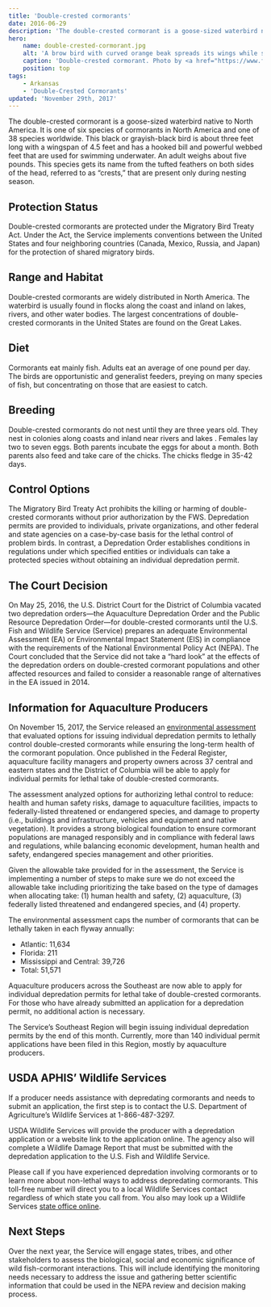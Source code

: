 ```yaml
---
title: 'Double-crested cormorants'
date: 2016-06-29
description: 'The double-crested cormorant is a goose-sized waterbird native to North America. It is one of six species of cormorants in North America and one of 38 species worldwide.'
hero:
    name: double-crested-cormorant.jpg
    alt: 'A brow bird with curved orange beak spreads its wings while standing.'
    caption: 'Double-crested cormorant. Photo by <a href="https://www.flickr.com/photos/nicolebeaulac/" target="_blank">Nicole Beaulac</a> <a href="https://creativecommons.org/licenses/by-nc-nd/2.0/" target="_blank">CC BY-NC-ND 2.0</a>.'
    position: top
tags:
    - Arkansas
    - 'Double-Crested Cormorants'
updated: 'November 29th, 2017'
---
```


The double-crested cormorant is a goose-sized waterbird native to North America. It is one of six species of cormorants in North America and one of 38 species worldwide. This black or grayish-black bird is about three feet long with a wingspan of 4.5 feet and has a hooked bill and powerful webbed feet that are used for swimming underwater. An adult weighs about five pounds. This species gets its name from the tufted feathers on both sides of the head, referred to as “crests,” that are present only during nesting season.

## Protection Status

Double-crested cormorants are protected under the Migratory Bird Treaty Act. Under the Act, the Service implements conventions between the United States and four neighboring countries (Canada, Mexico, Russia, and Japan) for the protection of shared migratory birds.

## Range and Habitat

Double-crested cormorants are widely distributed in North America. The waterbird is usually found in flocks along the coast and inland on lakes, rivers, and other water bodies. The largest concentrations of double-crested cormorants in the United States are found on the Great Lakes.

## Diet

Cormorants eat mainly fish. Adults eat an average of one pound per day. The birds are opportunistic and generalist feeders, preying on many species of fish, but concentrating on those that are easiest to catch.

## Breeding

Double-crested cormorants do not nest until they are three years old. They nest in colonies along coasts and inland near rivers and lakes . Females lay two to seven eggs. Both parents incubate the eggs for about a month. Both parents also feed and take care of the chicks. The chicks fledge in 35-42 days.

## Control Options 

The Migratory Bird Treaty Act prohibits the killing or harming of double-crested cormorants without prior authorization by the FWS. Depredation permits are provided to individuals, private organizations, and other federal and state agencies on a case-by-case basis for the lethal control of problem birds. In contrast, a Depredation Order establishes conditions in regulations under which specified entities or individuals can take a protected species without obtaining an individual depredation permit.

## The Court Decision

On May 25, 2016, the U.S. District Court for the District of Columbia vacated two depredation orders—the Aquaculture Depredation Order and the Public Resource Depredation Order—for double-crested cormorants until the U.S. Fish and Wildlife Service (Service) prepares an adequate Environmental Assessment (EA) or Environmental Impact Statement (EIS) in compliance with the requirements of the National Environmental Policy Act (NEPA). The Court concluded that the Service did not take a “hard look” at the effects of the depredation orders on double-crested cormorant populations and other affected resources and failed to consider a reasonable range of alternatives in the EA issued in 2014.

## Information for Aquaculture Producers 

On November 15, 2017, the Service released an [environmental assessment](https://www.fws.gov/birds/management/managed-species/double-crested-cormorants.php) that evaluated options for issuing individual depredation permits to lethally control double-crested cormorants while ensuring the long-term health of the cormorant population.  Once published in the Federal Register, aquaculture facility managers and property owners across 37 central and eastern states and the District of Columbia will be able to apply for individual permits for lethal take of double-crested cormorants.  

The assessment analyzed options for authorizing lethal control to reduce: health and human safety risks, damage to aquaculture facilities, impacts to federally-listed threatened or endangered species, and damage to property (i.e., buildings and infrastructure, vehicles and equipment and native vegetation).  It provides a strong biological foundation to ensure cormorant populations are managed responsibly and in compliance with federal laws and regulations, while balancing economic development, human health and safety, endangered species management and other priorities.

Given the allowable take provided for in the assessment, the Service is implementing a number of steps to make sure we do not exceed the allowable take including prioritizing the take based on the type of damages when allocating take: (1) human health and safety, (2) aquaculture, (3) federally listed threatened and endangered species, and (4) property. 

The environmental assessment caps the number of cormorants that can be lethally taken in each flyway annually:

  - Atlantic: 11,634
  - Florida: 211
  - Mississippi and Central: 39,726
  - Total: 51,571 

Aquaculture producers across the Southeast are now able to apply for individual depredation permits for lethal take of double-crested cormorants. For those who have already submitted an application for a depredation permit, no additional action is necessary.   

The Service’s Southeast Region will begin issuing individual depredation permits by the end of this month.  Currently, more than 140 individual permit applications have been filed in this Region, mostly by aquaculture producers.

## USDA APHIS’ Wildlife Services

If a producer needs assistance with depredating cormorants and needs to submit an application, the first step is to contact the U.S. Department of Agriculture’s Wildlife Services at 1-866-487-3297.

USDA Wildlife Services will provide the producer with a depredation application or a website link to the application online. The agency also will complete a Wildlife Damage Report that must be submitted with the depredation application to the U.S. Fish and Wildlife Service.

Please call if you have experienced depredation involving cormorants or to learn more about non-lethal ways to address depredating cormorants. This toll-free number will direct you to a local Wildlife Services contact regardless of which state you call from. You also may look up a Wildlife Services [state office online](https://www.aphis.usda.gov/aphis/ourfocus/wildlifedamage/sa_program_overview/sa_contact/ct_us_states_maps3).

## Next Steps

Over the next year, the Service will engage states, tribes, and other stakeholders to assess the biological, social and economic significance of wild fish-cormorant interactions. This will include identifying the monitoring needs necessary to address the issue and gathering better scientific information that could be used in the NEPA review and decision making process.
